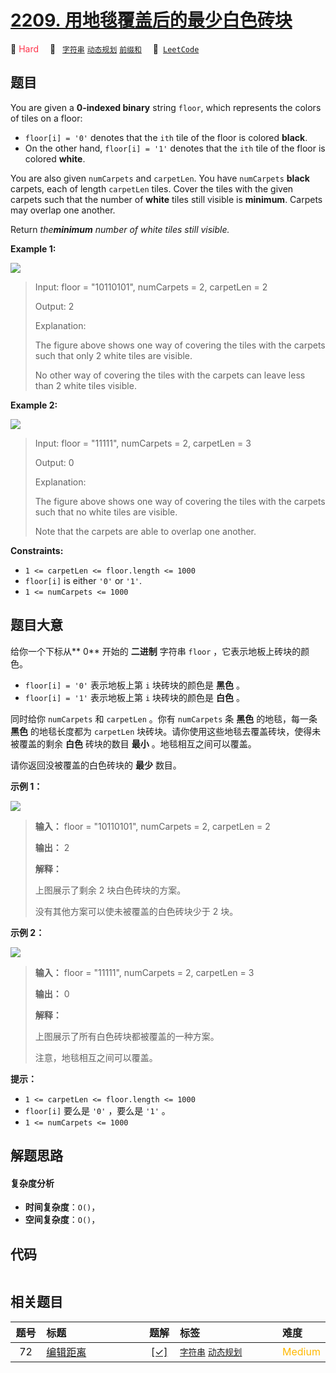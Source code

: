 # [2209. 用地毯覆盖后的最少白色砖块](https://leetcode.com/problems/minimum-white-tiles-after-covering-with-carpets)

🔴 <font color=#ff334b>Hard</font>&emsp; 🔖&ensp; [`字符串`](/outline/tag/string.md) [`动态规划`](/outline/tag/dynamic-programming.md) [`前缀和`](/outline/tag/prefix-sum.md)&emsp; 🔗&ensp;[`LeetCode`](https://leetcode.com/problems/minimum-white-tiles-after-covering-with-carpets)

## 题目

You are given a **0-indexed binary** string `floor`, which represents the
colors of tiles on a floor:

  * `floor[i] = '0'` denotes that the `ith` tile of the floor is colored **black**.
  * On the other hand, `floor[i] = '1'` denotes that the `ith` tile of the floor is colored **white**.

You are also given `numCarpets` and `carpetLen`. You have `numCarpets`
**black** carpets, each of length `carpetLen` tiles. Cover the tiles with the
given carpets such that the number of **white** tiles still visible is
**minimum**. Carpets may overlap one another.

Return _the**minimum** number of white tiles still visible._



**Example 1:**

![](https://assets.leetcode.com/uploads/2022/02/10/ex1-1.png)

> Input: floor = "10110101", numCarpets = 2, carpetLen = 2
> 
> Output: 2
> 
> Explanation: 
> 
> The figure above shows one way of covering the tiles with the carpets such that only 2 white tiles are visible.
> 
> No other way of covering the tiles with the carpets can leave less than 2 white tiles visible.

**Example 2:**

![](https://assets.leetcode.com/uploads/2022/02/10/ex2.png)

> Input: floor = "11111", numCarpets = 2, carpetLen = 3
> 
> Output: 0
> 
> Explanation: 
> 
> The figure above shows one way of covering the tiles with the carpets such that no white tiles are visible.
> 
> Note that the carpets are able to overlap one another.

**Constraints:**

  * `1 <= carpetLen <= floor.length <= 1000`
  * `floor[i]` is either `'0'` or `'1'`.
  * `1 <= numCarpets <= 1000`


## 题目大意

给你一个下标从**  0** 开始的 **二进制**  字符串 `floor` ，它表示地板上砖块的颜色。

  * `floor[i] = '0'` 表示地板上第 `i` 块砖块的颜色是 **黑色**  。
  * `floor[i] = '1'` 表示地板上第 `i` 块砖块的颜色是 **白色**  。

同时给你 `numCarpets` 和 `carpetLen` 。你有 `numCarpets` 条 **黑色**  的地毯，每一条 **黑色**
的地毯长度都为 `carpetLen` 块砖块。请你使用这些地毯去覆盖砖块，使得未被覆盖的剩余 **白色**  砖块的数目 **最小**
。地毯相互之间可以覆盖。

请你返回没被覆盖的白色砖块的 **最少**  数目。



**示例 1：**

![](https://assets.leetcode.com/uploads/2022/02/10/ex1-1.png)

> 
> 
> 
> 
> 
> **输入：** floor = "10110101", numCarpets = 2, carpetLen = 2
> 
> **输出：** 2
> 
> **解释：**
> 
> 上图展示了剩余 2 块白色砖块的方案。
> 
> 没有其他方案可以使未被覆盖的白色砖块少于 2 块。
> 
> 

**示例 2：**

![](https://assets.leetcode.com/uploads/2022/02/10/ex2.png)

> 
> 
> 
> 
> 
> **输入：** floor = "11111", numCarpets = 2, carpetLen = 3
> 
> **输出：** 0
> 
> **解释：**
> 
> 上图展示了所有白色砖块都被覆盖的一种方案。
> 
> 注意，地毯相互之间可以覆盖。
> 
> 



**提示：**

  * `1 <= carpetLen <= floor.length <= 1000`
  * `floor[i]` 要么是 `'0'` ，要么是 `'1'` 。
  * `1 <= numCarpets <= 1000`


## 解题思路

#### 复杂度分析

- **时间复杂度**：`O()`，
- **空间复杂度**：`O()`，

## 代码

```javascript

```

## 相关题目

<!-- prettier-ignore -->
| 题号 | 标题 | 题解 | 标签 | 难度 |
| :------: | :------ | :------: | :------ | :------ |
| 72 | [编辑距离](https://leetcode.com/problems/edit-distance) | [[✓]](/problem/0072.md) |  [`字符串`](/outline/tag/string.md) [`动态规划`](/outline/tag/dynamic-programming.md) | <font color=#ffb800>Medium</font> |

<style>
.blue {
    background-color: #096dd9;
    padding: 0.25rem 0.5rem;
    margin: 0;
    font-size: 0.85em;
    border-radius: 3px;
    color: white;
    font-weight: 500;
}
table th:first-of-type { width: 10%; }
table th:nth-of-type(2) { width: 35%; }
table th:nth-of-type(3) { width: 10%; }
table th:nth-of-type(4) { width: 35%; }
table th:nth-of-type(5) { width: 10%; }
</style>
